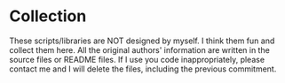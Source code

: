 Collection
==========

These scripts/libraries are NOT designed by myself. I think them fun and collect them here. All the original authors' information are written in the source files or README files. If I use you code inappropriately, please contact me and I will delete the files, including the previous commitment.

